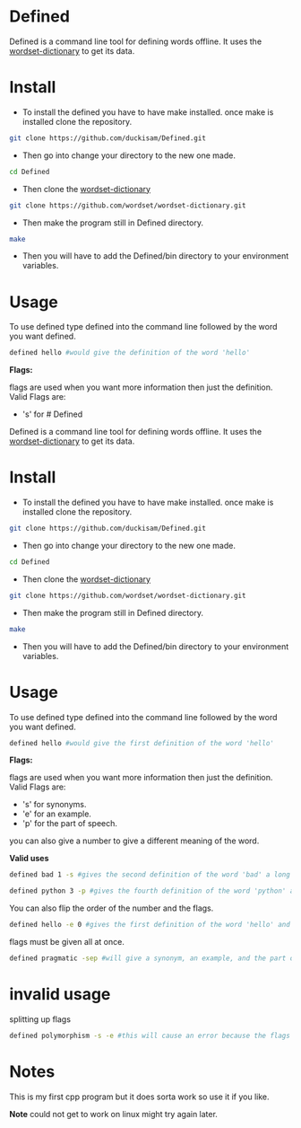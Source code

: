 # Defined

Defined is a command line tool for defining words offline. It uses the [wordset-dictionary](https://github.com/wordset/wordset-dictionary) to get its data.

# Install

- To install the defined you have to have make installed. once make is installed clone the repository.

```bash
git clone https://github.com/duckisam/Defined.git
```
- Then go into change your directory to the new one made.

```bash
cd Defined
```
- Then clone the [wordset-dictionary](https://github.com/wordset/wordset-dictionary)

```bash
git clone https://github.com/wordset/wordset-dictionary.git
```
- Then make the program still in Defined directory.
```bash
make
```
- Then you will have to add the Defined/bin directory to your environment variables.

# Usage
To use defined type defined into the command line followed by the word you want defined.
```bash
defined hello #would give the definition of the word 'hello'
```
**Flags:**

flags are used when you want more information then just the definition.
Valid Flags are:

- 's' for # Defined

Defined is a command line tool for defining words offline. It uses the [wordset-dictionary](https://github.com/wordset/wordset-dictionary) to get its data.

# Install

- To install the defined you have to have make installed. once make is installed clone the repository.

```bash
git clone https://github.com/duckisam/Defined.git
```
- Then go into change your directory to the new one made.

```bash
cd Defined
```
- Then clone the [wordset-dictionary](https://github.com/wordset/wordset-dictionary)

```bash
git clone https://github.com/wordset/wordset-dictionary.git
```
- Then make the program still in Defined directory.
```bash
make
```
- Then you will have to add the Defined/bin directory to your environment variables.

# Usage
To use defined type defined into the command line followed by the word you want defined.
```bash
defined hello #would give the first definition of the word 'hello'
```
**Flags:**

flags are used when you want more information then just the definition.
Valid Flags are:

- 's' for synonyms.
- 'e' for an example.
- 'p' for the part of speech.

you can also give a number to give a different meaning of the word.


**Valid uses**

```bash
defined bad 1 -s #gives the second definition of the word 'bad' a long with its synonyms.
```
```bash
defined python 3 -p #gives the fourth definition of the word 'python' and what part of speech it is
```
You can also flip the order of the number and the flags.

```bash
defined hello -e 0 #gives the first definition of the word 'hello' and an example.
```
flags must be given all at once.

```bash
defined pragmatic -sep #will give a synonym, an example, and the part of speech in that order.
```

# invalid usage 

splitting up flags

```bash 
defined polymorphism -s -e #this will cause an error because the flags are separated.
```
# Notes
This is my first cpp program but it does sorta work so use it if you like. 

**Note** could not get to work on linux might try again later.
